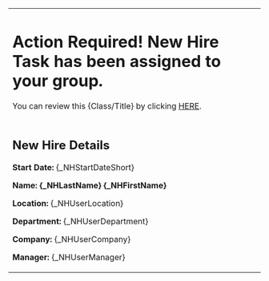 
<html>

<head>
<meta content="text/html; charset=utf-8" http-equiv="Content-Type">
<style type="text/css" rel="stylesheet">

body {
    margin: 0;
    padding: 0;
}

div.nuit {
    margin: 0;
    background: #FFFFFF;
    padding: 10px;
}

table.nuit {
    width: 650px;
}

td.nuit {
    width: 100%;
    border: 2px solid #333;
    background: #FFFFFF;
    padding: 15px 15px 10px 15px;
    color: #333;
}

td.nuit a:link, td.nuit a:visited {
    color: #007199;
    text-decoration: none;
}

td.nuit a:active {
    color: #F5800F;
    text-decoration: none;
}

td.nuit a:hover {
    color: #F5800F;
    text-decoration: underline;
}

td.nuit a img {
    border: 0;
}

td.nuit h1 {
    margin: 0 0 4px 0;
    width: 100%;
    border-bottom: 1px solid #515151;
    color: #515151;
    font: bold 14pt Calibri, Arial;
}

td.nuit h2 {
    margin: 25px 0 0 0;
    width: 100%;
    border-bottom: 1px solid #aaa;
    color: #515151;
    font: bold 12pt Calibri, Arial;
}

td.nuit p, td.nuit pre {
    margin: 8px 0 6px 0;
    font: 11pt Calibri, Arial;
}

td.nuit pre {
    white-space: pre-wrap;
}

td.nuit p.link {
    margin-top: 12px;
    font-size: 12pt;
    font-weight: bold;
}

td.nuit p.footer {
    margin-top: 10px;
    text-align: center;
    color: #666;
}

td.nuit em {
    font-style: normal;
}

td.nuit strong {
    font-weight: bold;
}

td.nuit hr {
    height: 1px;
    border: 0;
    border-top: 1px solid #aaa;
    margin: 25px 0 6px 0;
}

.auto-style1 {
	color: #3EB049;
}

.auto-style2 {
	font-weight: normal;
	color: #FF0000;
}

</style>
</head>
<body>
<div class="nuit">
<table cellspacing="0" class="nuit"><tr><td class="nuit">
<h1><span class="auto-style2"><strong>Action Required!</strong></span> New Hire Task has been assigned to your group.
</h1>
  <p>You can review this {Class/Title} by clicking </a>
<a href="{$ApplicationSetting.ProcessApprover.WebAccessApproverURL$}">HERE</a>.<br><br>
<p><em>
</em></p>
<h2>New Hire Details</h2>
 <p><span class="auto-style2"><strong>Start Date:</strong> {_NHStartDateShort}</span> </p>
<p><strong>Name: </strong> <span class="auto-style1"><strong>{_NHLastName} {_NHFirstName}</strong></span></p>
<p><strong>Location:</strong> {_NHUserLocation}</p>
<p><strong>Department: </strong> {_NHUserDepartment}</p>
<p><strong>Company: </strong> {_NHUserCompany}</p>

<p><strong>Manager:</strong> {_NHUserManager}</p>

</td>
</tr>
</table>
</div>
</body>
</html>

